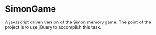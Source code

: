 # SimonGame
A javascript driven version of the Simon memory game.  The point of the project is to use jQuery to accomplish this task.
